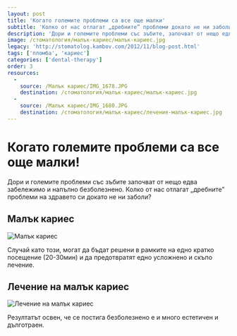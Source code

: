 ```yaml
---
layout: post
title: 'Когато големите проблеми са все още малки'
subtitle: 'Колко от нас отлагат „дребните” проблеми докато не ни заболи?'
description: 'Дори и големите проблеми със зъбите, започват от нещо едва забележимо и напълно безболезнено. Колко от нас отлагат „дребните” проблеми на здравето си докато не ни заболи?'
image: /стоматология/малък-кариес/малък-кариес.jpg
legacy: 'http://stomatolog.kambov.com/2012/11/blog-post.html'
tags: ['пломба', 'кариес']
categories: ['dental-therapy']
order: 3
resources:
  -
    source: /Малък кариес/IMG_1678.JPG
    destination: /стоматология/малък-кариес/малък-кариес.jpg
  -
    source: /Малък кариес/IMG_1680.JPG
    destination: /стоматология/малък-кариес/лечение-малък-кариес.jpg   
---
```

# Когато големите проблеми са все още малки!

Дори и големите проблеми със зъбите започват от нещо едва забележимо и напълно безболезнено. Колко от нас отлагат „дребните” проблеми на здравето си докато не ни заболи?

## Малък кариес
![Малък кариес](малък-кариес/малък-кариес.jpg)

Случай като този, могат да бъдат решени в рамките на едно кратко посещение (20-30мин) и да предотвратят едно усложнено и скъпо лечение.

## Лечение на малък кариес
![Лечение на малък кариес](малък-кариес/лечение-малък-кариес.jpg)

Резултатът освен, че се постига безболезнено е и много естетичен и дълготраен.